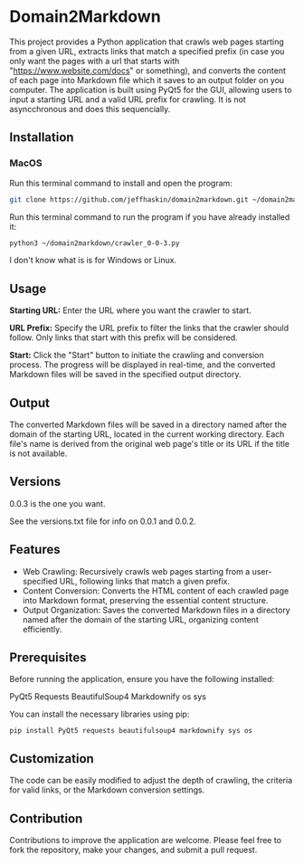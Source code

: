 # Domain2Markdown

This project provides a Python application that crawls web pages starting from a given URL, extracts links that match a specified prefix (in case you only want the pages with a url that starts with "https://www.website.com/docs" or something), and converts the content of each page into Markdown file which it saves to an output folder on you computer. The application is built using PyQt5 for the GUI, allowing users to input a starting URL and a valid URL prefix for crawling. It is not asyncchronous and does this sequencially.

## Installation
### MacOS
Run this terminal command to install and open the program:
```bash
git clone https://github.com/jeffhaskin/domain2markdown.git ~/domain2markdown && cd ~/domain2markdown && pip3 install PyQt5 requests sys os beautifulsoup4 markdownify && python3 crawler_0-0-3.py
```

Run this terminal command to run the program if you have already installed it:
```bash
python3 ~/domain2markdown/crawler_0-0-3.py
```

I don't know what is is for Windows or Linux.

## Usage
**Starting URL:** Enter the URL where you want the crawler to start.

**URL Prefix:** Specify the URL prefix to filter the links that the crawler should follow. Only links that start with this prefix will be considered.

**Start:** Click the "Start" button to initiate the crawling and conversion process. The progress will be displayed in real-time, and the converted Markdown files will be saved in the specified output directory.

## Output
The converted Markdown files will be saved in a directory named after the domain of the starting URL, located in the current working directory. Each file's name is derived from the original web page's title or its URL if the title is not available.

## Versions
0.0.3 is the one you want.

See the versions.txt file for info on 0.0.1 and 0.0.2.

## Features
- Web Crawling: Recursively crawls web pages starting from a user-specified URL, following links that match a given prefix.
- Content Conversion: Converts the HTML content of each crawled page into Markdown format, preserving the essential content structure.
- Output Organization: Saves the converted Markdown files in a directory named after the domain of the starting URL, organizing content efficiently.

## Prerequisites
Before running the application, ensure you have the following installed:

PyQt5
Requests
BeautifulSoup4
Markdownify
os
sys

You can install the necessary libraries using pip:

```
pip install PyQt5 requests beautifulsoup4 markdownify sys os
```

## Customization
The code can be easily modified to adjust the depth of crawling, the criteria for valid links, or the Markdown conversion settings.

## Contribution
Contributions to improve the application are welcome. Please feel free to fork the repository, make your changes, and submit a pull request.
